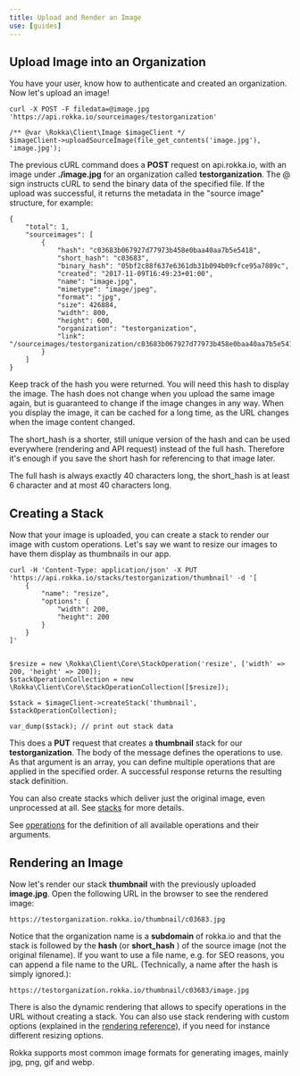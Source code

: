 ```yaml
---
title: Upload and Render an Image
use: [guides]
---
```


## Upload Image into an Organization

You have your user, know how to authenticate and created an organization. Now let's upload an image!

```language-bash
curl -X POST -F filedata=@image.jpg 'https://api.rokka.io/sourceimages/testorganization'
```
```language-php
/** @var \Rokka\Client\Image $imageClient */ 
$imageClient->uploadSourceImage(file_get_contents('image.jpg'), 'image.jpg');
```

The previous cURL command does a __POST__ request on api.rokka.io, with an image under __./image.jpg__ for an organization called __testorganization__.
The @ sign instructs cURL to send the binary data of the specified file. If the upload was successful, it returns the metadata in the "source image" structure, for example: 

```language-js
{
    "total": 1,
    "sourceimages": [
        {
            "hash": "c03683b067927d77973b458e0baa40aa7b5e5418",
            "short_hash": "c03683",
            "binary_hash": "05bf2c88f637e6361db31b094b09cfce95a7809c",
            "created": "2017-11-09T16:49:23+01:00",
            "name": "image.jpg",
            "mimetype": "image/jpeg",
            "format": "jpg",
            "size": 426884,
            "width": 800,
            "height": 600,
            "organization": "testorganization",
            "link": "/sourceimages/testorganization/c03683b067927d77973b458e0baa40aa7b5e5418"
        }
    ]
}
```

Keep track of the hash you were returned. You will need this hash to display the image. The hash does not change when you upload the same image again, but is guaranteed to change if the image changes in any way. When you display the image, it can be cached for a long time, as the URL changes when the image content changed.

The short_hash is a shorter, still unique version of the hash and can be used everywhere (rendering and API request) instead of the full hash. Therefore it's enough if you save the short hash for referencing to that image later. 

The full hash is always exactly 40 characters long, the short_hash is at least 6 character and at most 40 characters long.


## Creating a Stack

Now that your image is uploaded, you can create a stack to render our image with custom operations.
Let's say we want to resize our images to have them display as thumbnails in our app.

```language-bash
curl -H 'Content-Type: application/json' -X PUT 'https://api.rokka.io/stacks/testorganization/thumbnail' -d '[
    {
        "name": "resize",
        "options": {
            "width": 200,
            "height": 200
        }
    }
]'
```
```language-php

$resize = new \Rokka\Client\Core\StackOperation('resize', ['width' => 200, 'height' => 200]);
$stackOperationCollection = new \Rokka\Client\Core\StackOperationCollection([$resize]);

$stack = $imageClient->createStack('thumbnail', $stackOperationCollection);

var_dump($stack); // print out stack data
```

This does a __PUT__ request that creates a __thumbnail__ stack for our __testorganization__. The body of the message defines the operations to use. As that argument is an array, you can define multiple operations that are applied in the specified order. A successful response returns the resulting stack definition.

You can also create stacks which deliver just the original image, even unprocessed at all. See [stacks](/documentation/references/stacks.html) for more details.

See [operations](/documentation/references/operations.html) for the definition of all available operations and their arguments.

## Rendering an Image

Now let's render our stack __thumbnail__ with the previously uploaded __image.jpg__. Open the following URL in the browser to see the rendered image:

`https://testorganization.rokka.io/thumbnail/c03683.jpg`

Notice that the organization name is a __subdomain__ of rokka.io and that the stack is followed by the __hash__ (or __short_hash__ ) of the source image (not the original filename). If you want to use a file name, e.g. for SEO reasons, you can append a file name to the URL. (Technically, a name after the hash is simply ignored.):

`https://testorganization.rokka.io/thumbnail/c03683/image.jpg`

There is also the dynamic rendering that allows to specify operations in the URL without creating a stack. You can also use stack rendering with custom options (explained in the [rendering reference](../references/render.html)), if you need for instance different resizing options. 

Rokka supports most common image formats for generating images, mainly jpg, png, gif and webp.